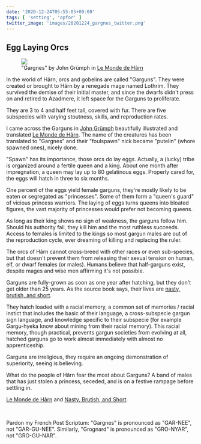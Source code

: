 ```yaml
---
date: '2020-12-24T05:55:05+09:00'
tags: [ 'setting', 'opfor' ]
twitter_image: 'images/20201224_gargnes_twitter.png'
---
```


## Egg Laying Orcs

<figure class="banner">
<a href="images/20201224_gargnes.png"><img src="images/20201224_gargnes.png" loading="lazy" /></a>
<figcaption>"Gargnes" by John Grümph in <a href="https://www.lulu.com/search?adult_audience_rating=00&page=1&pageSize=10&q=le%20monde%20de%20harn%20john%20grumph">Le Monde de Hârn</a></figcaption>
</figure>

In the world of Hârn, orcs and gobelins are called "Garguns". They were created or brought to Hârn by a renegade mage named Lothrim. They survived the demise of their initial master, and since the dwarfs didn't press on and retired to Azadmere, it left space for the Garguns to proliferate.

They are 3 to 4 and half feet tall, covered with fur. There are five subspecies with varying stoutness, skills, and reproduction rates.

I came across the Garguns in [John Grümph](http://legrumph.org/Terrier/) beautifully illustrated and translated [Le Monde de Hârn](https://www.lulu.com/search?adult_audience_rating=00&page=1&pageSize=10&q=le%20monde%20de%20harn%20john%20grumph). The name of the creatures has been translated to "Gargnes" and their "foulspawn" nick became "putelin" (whore spawned ones), nicely done.

"Spawn" has its importance, those orcs do lay eggs. Actually, a (lucky) tribe is organized around a fertile queen and a king. About one month after impregnation, a queen may lay up to 80 gelatinous eggs. Properly cared for, the eggs will hatch in three to six months.

One percent of the eggs yield female garguns, they're mostly likely to be eaten or segregated as "princesses". Some of them form a "queen's guard" of vicious princess warriors. The laying of eggs turns queens into bloated figures, the vast majority of princesses would prefer not becoming queens.

As long as their king shows no sign of weakness, the garguns follow him. Should his authority fail, they kill him and the most ruthless succeeds. Access to females is limited to the kings so most gargun males are out of the reproduction cycle, ever dreaming of killing and replacing the ruler.

The orcs of Hârn cannot cross-breed with other races or even sub-species, but that doesn't prevent them from releasing their sexual tension on human, elf, or dwarf females (or males). Humans believe that half-garguns exist, despite mages and wise men affirming it's not possible.

Garguns are fully-grown as soon as one year after hatching, but they don't get older than 25 years. As the source book says, their lives are [nasty, brutish, and short](https://amzn.to/2KnqSeJ).

They hatch loaded with a racial memory, a common set of memories / racial instict that includes the basic of their language, a cross-subspecie gargun sign language, and knowledge specific to their subspecie (for example Gargu-hyeka know about mining from their racial memory). This racial memory, though practical, prevents gargun societies from evolving at all, hatched garguns go to work almost immediately with almost no apprenticeship.

Garguns are irreligious, they require an ongoing demonstration of superiority, seeing is believing.

What do the people of Hârn fear the most about Garguns? A band of males that has just stolen a princess, seceded, and is on a festive rampage before settling in.

[Le Monde de Hârn](https://www.lulu.com/search?adult_audience_rating=00&page=1&pageSize=10&q=le%20monde%20de%20harn%20john%20grumph) and [Nasty, Brutish, and Short](https://amzn.to/2KnqSeJ).

<br/>

Pardon my French Post Scriptum: "Gargnes" is pronounced as "GAR-NEE", not "GAR-GU-NEE". Similarly, "Grognard" is pronounced as "GRO-NYAR", not "GRO-GU-NAR".

